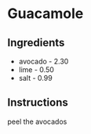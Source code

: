 # Guacamole

## Ingredients
- avocado - 2.30
- lime - 0.50
- salt - 0.99
## Instructions
peel the avocados
